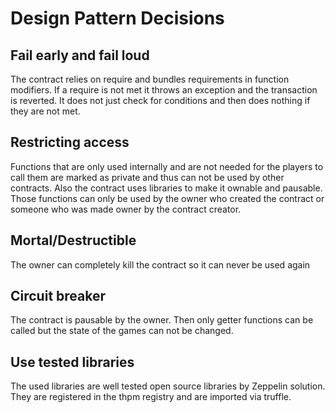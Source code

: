 # Design Pattern Decisions

## Fail early and fail loud

The contract relies on require and bundles requirements in function modifiers. If a require is not met it throws an exception and the transaction is reverted. It does not just check for conditions and then does nothing if they are not met. 

## Restricting access

Functions that are only used internally and are not needed for the players to call them are marked as private and thus can not be used by other contracts.
Also the contract uses libraries to make it ownable and pausable. Those functions can only be used by the owner who created the contract or someone who was made owner by the contract creator.

## Mortal/Destructible

The owner can completely kill the contract so it can never be used again

## Circuit breaker

The contract is pausable by the owner. Then only getter functions can be called but the state of the games can not be changed.

## Use tested libraries

The used libraries are well tested open source libraries by Zeppelin solution. They are registered in the thpm registry and are imported via truffle.